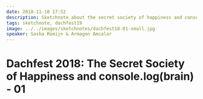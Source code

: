 ```yaml
---
date: 2018-11-10 17:52
description: Sketchnote about the secret society of happiness and console.log(brain), part 1
tags: sketchnote, dachfest19
image: ../../images/sketchnotes/dachfest18-01-small.jpg
speaker: Sasha Romijn & Armagon Amcalar
---
```


# Dachfest 2018: The Secret Society of Happiness and console.log(brain) - 01
